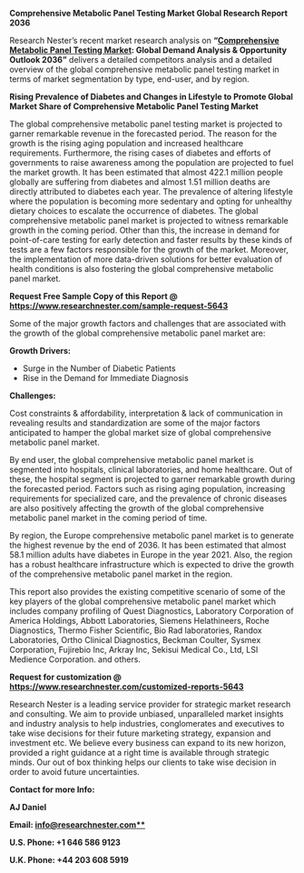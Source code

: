 ﻿**Comprehensive Metabolic Panel Testing Market Global Research Report 2036**

Research Nester’s recent market research analysis on **“[Comprehensive Metabolic Panel Testing Market](https://www.researchnester.com/reports/comprehensive-metabolic-panel-testing-market/5643): Global Demand Analysis & Opportunity Outlook 2036”** delivers a detailed competitors analysis and a detailed overview of the global comprehensive metabolic panel testing market in terms of market segmentation by type, end-user, and by region. 

**Rising Prevalence of Diabetes and Changes in Lifestyle to Promote Global Market Share of Comprehensive Metabolic Panel Testing Market**

The global comprehensive metabolic panel testing market is projected to garner remarkable revenue in the forecasted period. The reason for the growth is the rising aging population and increased healthcare requirements. Furthermore, the rising cases of diabetes and efforts of governments to raise awareness among the population are projected to fuel the market growth. It has been estimated that almost 422.1 million people globally are suffering from diabetes and almost 1.51 million deaths are directly attributed to diabetes each year. The prevalence of altering lifestyle where the population is becoming more sedentary and opting for unhealthy dietary choices to escalate the occurrence of diabetes. The global comprehensive metabolic panel market is projected to witness remarkable growth in the coming period. Other than this, the increase in demand for point-of-care testing for early detection and faster results by these kinds of tests are a few factors responsible for the growth of the market. Moreover, the implementation of more data-driven solutions for better evaluation of health conditions is also fostering the global comprehensive metabolic panel market. 

**Request Free Sample Copy of this Report @ <https://www.researchnester.com/sample-request-5643>** 

Some of the major growth factors and challenges that are associated with the growth of the global comprehensive metabolic panel market are:

**Growth Drivers:**

- Surge in the Number of Diabetic Patients 
- Rise in the Demand for Immediate Diagnosis 

**Challenges:**

Cost constraints & affordability, interpretation & lack of communication in revealing results and standardization are some of the major factors anticipated to hamper the global market size of global comprehensive metabolic panel market.

By end user, the global comprehensive metabolic panel market is segmented into hospitals, clinical laboratories, and home healthcare. Out of these, the hospital segment is projected to garner remarkable growth during the forecasted period. Factors such as rising aging population, increasing requirements for specialized care, and the prevalence of chronic diseases are also positively affecting the growth of the global comprehensive metabolic panel market in the coming period of time. 

By region, the Europe comprehensive metabolic panel market is to generate the highest revenue by the end of 2036. It has been estimated that almost 58.1 million adults have diabetes in Europe in the year 2021. Also, the region has a robust healthcare infrastructure which is expected to drive the growth of the comprehensive metabolic panel market in the region. 

This report also provides the existing competitive scenario of some of the key players of the global comprehensive metabolic panel market which includes company profiling of Quest Diagnostics, Laboratory Corporation of America Holdings, Abbott Laboratories, Siemens Helathineers, Roche Diagnostics, Thermo Fisher Scientific, Bio Rad laboratories, Randox Laboratories, Ortho Clinical Diagnostics, Beckman Coulter, Sysmex Corporation, Fujirebio Inc, Arkray Inc, Sekisui Medical Co., Ltd, LSI Medience Corporation. and others.      

**Request for customization @ <https://www.researchnester.com/customized-reports-5643>**  

Research Nester is a leading service provider for strategic market research and consulting. We aim to provide unbiased, unparalleled market insights and industry analysis to help industries, conglomerates and executives to take wise decisions for their future marketing strategy, expansion and investment etc. We believe every business can expand to its new horizon, provided a right guidance at a right time is available through strategic minds. Our out of box thinking helps our clients to take wise decision in order to avoid future uncertainties.

**Contact for more Info:**

**AJ Daniel**

**Email: [info@researchnester.com**](mailto:info@researchnester.com)**

**U.S. Phone: +1 646 586 9123** 

**U.K. Phone: +44 203 608 5919**

